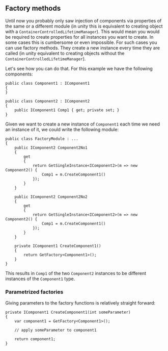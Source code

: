 ﻿Factory methods
---------------

Until now you probably only saw injection of components via properties of the same or a different module (in unity this is equivalent to creating object with a `ContainerControlledLifetimeManager`). This would mean you would be required to create properties for all instances you want to create. In some cases this is cumbersome or even impossible. For such cases you can use factory methods. They create a new instance every time they are called (in unity equivalent to creating objects without the `ContainerControlledLifetimeManager`).

Let's see how you can do that. For this example we have the following components:

    public class Component1 : IComponent1 
    {
    }

    public class Component2 : IComponent2 
    {
        public IComponent1 Comp1 { get; private set; }
    }

Given we want to create a new instance of `Component1` each time we need an instance of it, we could write the following module:

    public class FactoryModule : ... 
    {
        public IComponent2 Component2No1
        { 
            get
            {
                return GetSingleInstance<IComponent2>(m => new Component2() {
                    Comp1 = m.CreateComponent1()
                });
            } 
        }

        public IComponent2 Component2No2 
        { 
            get
            {
                return GetSingleInstance<IComponent2>(m => new Component2() {
                    Comp1 = m.CreateComponent1()
                });
            } 
        }

        private IComponent1 CreateComponent1() 
        {
            return GetFactory<Component1>();
        }
    }

This results in `Comp1` of the two `Component2` instances to be different instances of the `Component1` type.

### Parametrized factories

Giving parameters to the factory functions is relatively straight forward:

    private IComponent1 CreateComponent1(int someParameter) 
    {
        var component1 = GetFactory<Component1>();

        // apply someParameter to component1

        return component1;
    }
